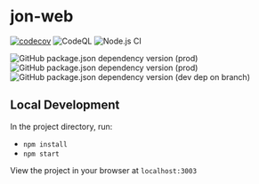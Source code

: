 # jon-web

[![codecov](https://codecov.io/gh/JonEsparaz/jon-web/branch/main/graph/badge.svg?token=WzHFEEKtY4)](https://codecov.io/gh/JonEsparaz/jon-web)
![CodeQL](https://github.com/JonEsparaz/jon-web/workflows/CodeQL/badge.svg)
![Node.js CI](https://github.com/JonEsparaz/jon-web/workflows/Node.js%20CI/badge.svg)

![GitHub package.json dependency version (prod)](https://img.shields.io/github/package-json/dependency-version/JonEsparaz/jon-web/react?color=%2361dafb)
![GitHub package.json dependency version (prod)](https://img.shields.io/github/package-json/dependency-version/JonEsparaz/jon-web/aws-amplify?color=%23ff9900)
![GitHub package.json dependency version (dev dep on branch)](https://img.shields.io/github/package-json/dependency-version/JonEsparaz/jon-web/dev/typescript?color=%233178c6)

## Local Development

In the project directory, run:

- `npm install`
- `npm start`

View the project in your browser at `localhost:3003`
